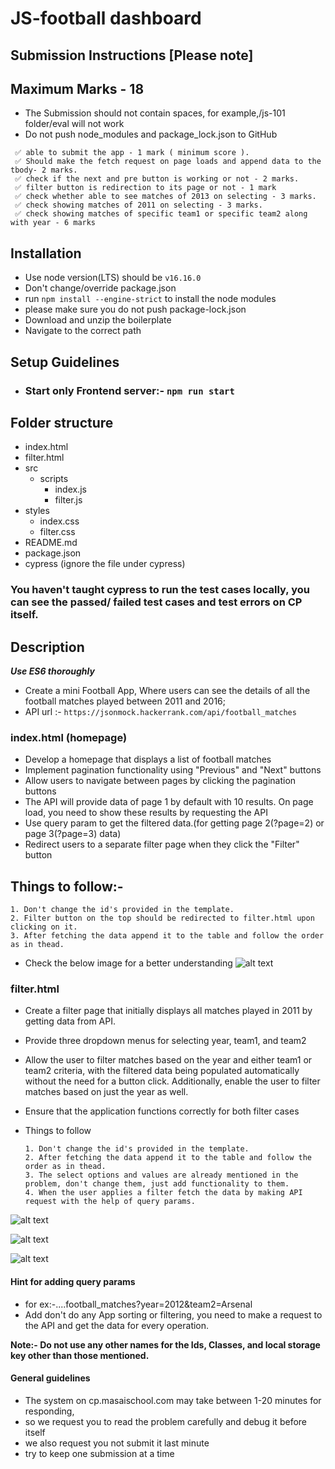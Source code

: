 # JS-football dashboard

## Submission Instructions [Please note]

## Maximum Marks - 18

- The Submission should not contain spaces, for example,/js-101 folder/eval will not work
- Do not push node_modules and package_lock.json to GitHub

```
 ✅ able to submit the app - 1 mark ( minimum score ).
 ✅ Should make the fetch request on page loads and append data to the tbody- 2 marks.
 ✅ check if the next and pre button is working or not - 2 marks.
 ✅ filter button is redirection to its page or not - 1 mark
 ✅ check whether able to see matches of 2013 on selecting - 3 marks.
 ✅ check showing matches of 2011 on selecting - 3 marks.
 ✅ check showing matches of specific team1 or specific team2 along with year - 6 marks

```

## Installation

- Use node version(LTS) should be `v16.16.0`
- Don't change/override package.json
- run `npm install --engine-strict` to install the node modules
- please make sure you do not push package-lock.json
- Download and unzip the boilerplate
- Navigate to the correct path

## Setup Guidelines

- ### Start only Frontend server:- `npm run start`

## Folder structure

- index.html
- filter.html
- src
  - scripts
    - index.js
    - filter.js   
- styles
  - index.css
  - filter.css
- README.md
- package.json
- cypress (ignore the file under cypress)

### You haven't taught cypress to run the test cases locally, you can see the passed/ failed test cases and test errors on CP itself.

## Description

***Use ES6 thoroughly***
- Create a mini Football App, Where users can see the details of all the football matches played between 2011 and  2016;
- API url :- `https://jsonmock.hackerrank.com/api/football_matches`


### index.html (homepage)
- Develop a homepage that displays a list of football matches
- Implement pagination functionality using "Previous" and "Next" buttons
- Allow users to navigate between pages by clicking the pagination buttons
- The API will provide data of page 1 by default with 10 results. On page load, you need to show these results by requesting the API
- Use query param to get the filtered data.(for getting page 2(?page=2) or page 3(?page=3) data)
- Redirect users to a separate filter page when they click the "Filter" button

## Things to follow:-

  ```
  1. Don't change the id's provided in the template.
  2. Filter button on the top should be redirected to filter.html upon clicking on it.
  3. After fetching the data append it to the table and follow the order as in thead.
  ```

- Check the below image for a better understanding
 ![alt text](https://i.imgur.com/q8QLx5M.png)

### filter.html

- Create a filter page that initially displays all matches played in 2011 by getting data from API.
- Provide three dropdown menus for selecting year, team1, and team2
- Allow the user to filter matches based on the year and either team1 or team2 criteria, with the filtered data being populated automatically without the need for a button click. Additionally, enable the user to filter matches based on just the year as well.
- Ensure that the application functions correctly for both filter cases

- Things to follow
  ```
  1. Don't change the id's provided in the template.
  2. After fetching the data append it to the table and follow the order as in thead.
  3. The select options and values are already mentioned in the problem, don't change them, just add functionality to them.
  4. When the user applies a filter fetch the data by making API request with the help of query params.
  ```

![alt text](https://i.imgur.com/4coZcfI.png)

![alt text](https://i.imgur.com/ghNCPOQ.png)

![alt text](https://i.imgur.com/1LHzn2e.png)

#### Hint for adding query  params
- for ex:-....football_matches?year=2012&team2=Arsenal
- Add don't do any App sorting or filtering, you need to make a request to the API and get the data for every operation.

**Note:- Do not use any other names for the Ids, Classes, and local storage key other than those mentioned.**


#### General guidelines

- The system on cp.masaischool.com may take between 1-20 minutes for responding,
- so we request you to read the problem carefully and debug it before itself
- we also request you not submit it last minute
- try to keep one submission at a time
